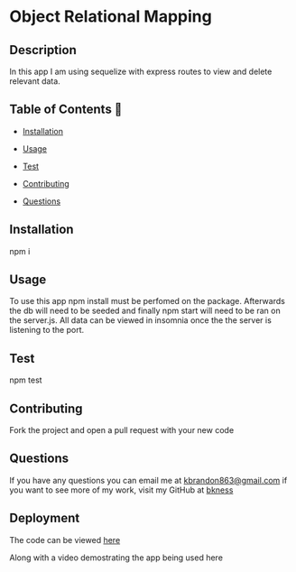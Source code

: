 # Object Relational Mapping 


## Description 
In this app I am using sequelize with express routes to view and delete relevant data. 

## Table of Contents 📝

- [Installation](#installation)
- [Usage](#usage)
- [Test](#test)
- [Contributing](#contributing)

- [Questions](#questions-📝)

## Installation 
npm i

## Usage
To use this app npm install must be perfomed on the package. Afterwards the db will need to be seeded and finally npm start will need to be ran on the server.js. All data can be viewed in insomnia once the the server is listening to the port.

## Test 
npm test

## Contributing
Fork the project and open a pull request with your new code

## Questions
If you have any questions you can email me at kbrandon863@gmail.com if you want to see more of my work, visit my GitHub at [bkness](https://github.com/bkness)

## Deployment 
The code can be viewed [here](https://github.com/bkness/object-relational-mapping-)

Along with a video demostrating the app being used here